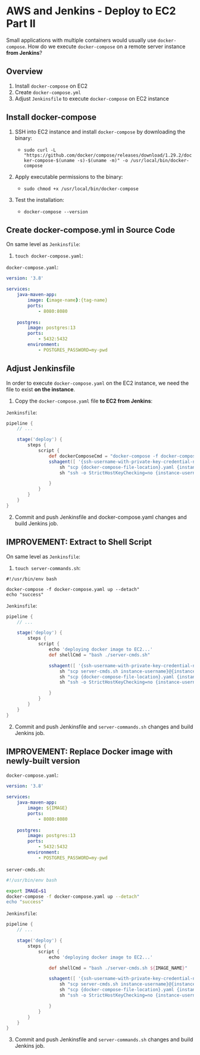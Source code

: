 # AWS and Jenkins - Deploy to EC2 Part II

Small applications with multiple containers would usually use `docker-compose`. How do we execute `docker-compose` on a remote server instance **from Jenkins**?

## Overview
1. Install `docker-compose` on EC2
2. Create `docker-compose.yml`
3. Adjust `Jenkinsfile` to execute `docker-compose` on EC2 instance

## Install docker-compose
1. SSH into EC2 instance and install `docker-compose` by downloading the binary:
    - `sudo curl -L "https://github.com/docker/compose/releases/download/1.29.2/docker-compose-$(uname -s)-$(uname -m)" -o /usr/local/bin/docker-compose`

2. Apply executable permissions to the binary:
    - `sudo chmod +x /usr/local/bin/docker-compose`

3. Test the installation:
    - `docker-compose --version`

## Create docker-compose.yml in Source Code
On same level as `Jenkinsfile`:
1. `touch docker-compose.yaml`:

`docker-compose.yaml`:

```yaml
version: '3.8'

services:
    java-maven-app:
        image: {image-name}:{tag-name}
        ports:
            - 8080:8080
        
    postgres:
        image: postgres:13
        ports:
            - 5432:5432
        environment:
            - POSTGRES_PASSWORD=my-pwd
```

## Adjust Jenkinsfile
In order to execute `docker-compose.yaml` on the EC2 instance, we need the file to exist **on the instance**.

1. Copy the `docker-compose.yaml` file **to EC2 from Jenkins**:

`Jenkinsfile`:

```groovy
pipeline {
    // ...

    stage('deploy') {
        steps {
            script {
                def dockerComposeCmd = "docker-compose -f docker-compose.yaml up --detach"
                sshagent([ '{ssh-username-with-private-key-credential-name}']) {
                    sh "scp {docker-compose-file-location}.yaml {instance-username}@{instance-ip}:{instance-user-homedir}"
                    sh "ssh -o StrictHostKeyChecking=no {instance-username}@{instance-ip} ${dockerComposeCmd}" //Suppress popup

                }
            }
        }
    }
}

```

2. Commit and push Jenkinsfile and docker-compose.yaml changes and build Jenkins job.

## IMPROVEMENT: Extract to Shell Script
On same level as `Jenkinsfile`:

1. `touch server-commands.sh`:

```
#!/usr/bin/env bash

docker-compose -f docker-compose.yaml up --detach"
echo "success"
```

`Jenkinsfile`:

```groovy
pipeline {
    // ...

    stage('deploy') {
        steps {
            script {
                echo 'deploying docker image to EC2...'
                def shellCmd = "bash ./server-cmds.sh"

                sshagent([ '{ssh-username-with-private-key-credential-name}']) {
                    sh "scp server-cmds.sh instance-username}@{instance-ip}:{instance-user-homedir}"
                    sh "scp {docker-compose-file-location}.yaml {instance-username}@{instance-ip}:{instance-user-homedir}"
                    sh "ssh -o StrictHostKeyChecking=no {instance-username}@{instance-ip} ${shellCmd}" //Suppress popup

                }
            }
        }
    }
}

```

2. Commit and push Jenkinsfile and `server-commands.sh` changes and build Jenkins job.

## IMPROVEMENT: Replace Docker image with newly-built version

`docker-compose.yaml`:

```yaml
version: '3.8'

services:
    java-maven-app:
        image: ${IMAGE}
        ports:
            - 8080:8080
        
    postgres:
        image: postgres:13
        ports:
            - 5432:5432
        environment:
            - POSTGRES_PASSWORD=my-pwd
```

`server-cmds.sh`:

```sh
#!/usr/bin/env bash

export IMAGE=$1
docker-compose -f docker-compose.yaml up --detach"
echo "success"
```

`Jenkinsfile`:

```groovy
pipeline {
    // ...

    stage('deploy') {
        steps {
            script {
                echo 'deploying docker image to EC2...'

                def shellCmd = "bash ./server-cmds.sh ${IMAGE_NAME}"

                sshagent([ '{ssh-username-with-private-key-credential-name}']) {
                    sh "scp server-cmds.sh instance-username}@{instance-ip}:{instance-user-homedir}"
                    sh "scp {docker-compose-file-location}.yaml {instance-username}@{instance-ip}:{instance-user-homedir}"
                    sh "ssh -o StrictHostKeyChecking=no {instance-username}@{instance-ip} ${shellCmd}" //Suppress popup

                }
            }
        }
    }
}

```

3. Commit and push Jenkinsfile and `server-commands.sh` changes and build Jenkins job.